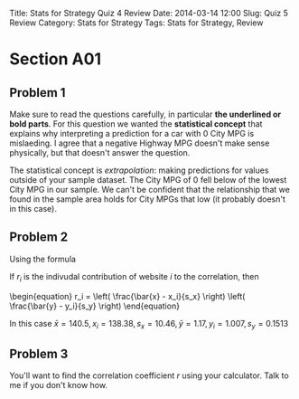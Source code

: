 Title: Stats for Strategy Quiz 4 Review
Date: 2014-03-14 12:00
Slug: Quiz 5 Review
Category: Stats for Strategy
Tags: Stats for Strategy, Review

# Section A01

## Problem 1

Make sure to read the questions carefully, in particular **the underlined or bold parts**. For this question we wanted the **statistical concept** that explains why interpreting a prediction for a car with 0 City MPG is mislaeding. I agree that a negative Highway MPG doesn't make sense physically, but that doesn't answer the question.

The statistical concept is *extrapolation*: making predictions for values outside of your sample dataset. The City MPG of 0 fell below of the lowest City MPG in our sample. We can't be confident that the relationship that we found in the sample area holds for City MPGs that low (it probably doesn't in this case).

## Problem 2

Using the formula

If $r_i$ is the indivudal contribution of website $i$ to the correlation, then

\begin{equation}
    r_i  = \left( \frac{\bar{x} - x_i}{s_x} \right) \left( \frac{\bar{y} - y_i}{s_y} \right)
\end{equation}

In this case $\bar{x} = 140.5, x_i = 138.38, s_x = 10.46, \bar{y} = 1.17, y_i =  1.007, s_y = 0.1513$

## Problem 3

You'll want to find the correlation coefficient $r$ using your calculator. Talk to me if you don't know how.
